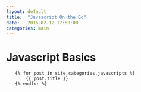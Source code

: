 ```yaml
---
layout: default
title:  "Javascript On the Go"
date:   2016-02-12 17:50:00
categories: main
---
```


<div id="home">
  <h1>Javascript Basics</h1>
  <ul class="posts">


    {% for post in site.categories.javascripts %}
        {{ post.title }}
    {% endfor %}
  </ul>
</div>

